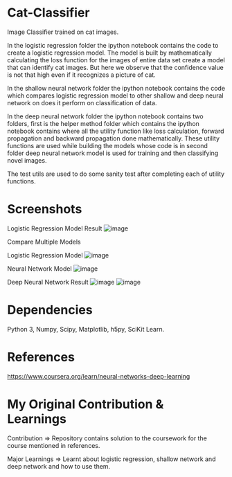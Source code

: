 # Cat-Classifier
Image Classifier trained on cat images.

In the logistic regression folder the ipython notebook contains the code to create a logistic regression model. The model is built by mathematically calculating the loss function for the images of entire data set create a model that can identify cat images. But here we observe that the confidence value is not that high even if it recognizes a picture of cat.

In the shallow neural network folder the ipython notebook contains the code which compares logistic regression model to other shallow and deep neural network on does it perform on classification of data.

In the deep neural network folder the ipython notebook contains two folders, first is the helper method folder which contains the ipython notebook contains where all the utility function like loss calculation, forward propagation and backward propagation done mathematically. These utility functions are used while building the models whose code is in second folder deep neural network model is used for training and then classifying novel images.

The test utils are used to do some sanity test after completing each of utility functions.

# Screenshots

Logistic Regression Model Result
![image](https://user-images.githubusercontent.com/16362957/53358289-e9dba480-3955-11e9-9060-ded566ca7d25.png)

Compare Multiple Models

Logistic Regression Model
![image](https://user-images.githubusercontent.com/16362957/53358398-36bf7b00-3956-11e9-8561-a61431e213cf.png)

Neural Network Model
![image](https://user-images.githubusercontent.com/16362957/53358467-75553580-3956-11e9-8e92-c3ee2b2f45ac.png)

Deep Neural Network Result
![image](https://user-images.githubusercontent.com/16362957/53358587-c402cf80-3956-11e9-88be-5f12a1d1818e.png)
![image](https://user-images.githubusercontent.com/16362957/53358612-d11fbe80-3956-11e9-8e7a-401e72fed58a.png)

# Dependencies
Python 3,
Numpy,
Scipy,
Matplotlib,
h5py,
SciKit Learn.

# References
https://www.coursera.org/learn/neural-networks-deep-learning

# My Original Contribution & Learnings

Contribution =>
Repository contains solution to the coursework for the course mentioned in references.

Major Learnings => 
Learnt about logistic regression, shallow network and deep network and how to use them.
